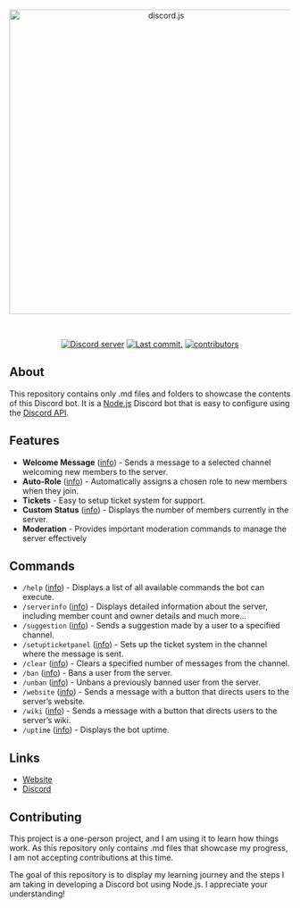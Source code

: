 <div align="center">
	<br />
	<p>
		<img src="https://i.imgur.com/urpknNJ.png" width="546" alt="discord.js">
	</p>
	<br />
	<p>
		<a href="https://discord.gg/syntexscripts"><img src="https://img.shields.io/discord/1?color=5865F2&logo=discord&logoColor=white&label=Community" alt="Discord server" /></a>
		<a href="https://github.com/SyntexDev/Discord-Bot/commits/main"><img src="https://img.shields.io/github/last-commit/SyntexDev/Discord-Bot.svg?logo=github&logoColor=ffffff" alt="Last commit." /></a>
		<a href="https://github.com/SyntexDev/Discord-Bot/graphs/contributors"><img src="https://img.shields.io/github/contributors/SyntexDev/Discord-Bot.svg?maxAge=3600&logo=github&logoColor=fff&color=00c7be" alt="contributors" /></a>
	</p>
</div>

## About

This repository contains only .md files and folders to showcase the contents of this Discord bot. It is a [Node.js](https://nodejs.org/en) Discord bot that is easy to configure using the [Discord API](https://discord.com/developers/docs/intro).

## Features

- **Welcome Message** ([info][feature-welcomemessage]) - Sends a message to a selected channel welcoming new members to the server.
- **Auto-Role** ([info][feature-autorole]) - Automatically assigns a chosen role to new members when they join.
- **Tickets** - Easy to setup ticket system for support.
- **Custom Status** ([info][feature-customstatus]) - Displays the number of members currently in the server.
- **Moderation** - Provides important moderation commands to manage the server effectively

## Commands

- `/help` ([info][command-help]) - Displays a list of all available commands the bot can execute.
- `/serverinfo` ([info][command-serverinfo]) - Displays detailed information about the server, including member count and owner details and much more...
- `/suggestion` ([info][command-suggestion]) - Sends a suggestion made by a user to a specified channel.
- `/setupticketpanel` ([info][command-setupticketpanel]) - Sets up the ticket system in the channel where the message is sent.
- `/clear` ([info][command-clear]) - Clears a specified number of messages from the channel.
- `/ban` ([info][command-ban]) - Bans a user from the server.
- `/unban` ([info][command-unban]) - Unbans a previously banned user from the server.
- `/website` ([info][command-website]) - Sends a message with a button that directs users to the server’s website.
- `/wiki` ([info][command-wiki]) - Sends a message with a button that directs users to the server’s wiki.
- `/uptime` ([info][command-uptime]) - Displays the bot uptime.

## Links

- [Website][website]
- [Discord][discord]

## Contributing

This project is a one-person project, and I am using it to learn how things work. As this repository only contains .md files that showcase my progress, I am not accepting contributions at this time. 

The goal of this repository is to display my learning journey and the steps I am taking in developing a Discord bot using Node.js. I appreciate your understanding!

[website]: https://syntexscripts.nl
[discord]: https://discord.gg/syntexscripts

[info]: https://github.com/SyntexDev/discord.js/tree/main/packages/Discord-Bot

[command-help]: https://github.com/SyntexDev/discord.js/blob/main/commands/help.md
[command-clear]: https://github.com/SyntexDev/discord.js/blob/main/commands/clear.md
[command-ban]: https://github.com/SyntexDev/discord.js/blob/main/commands/ban.md
[command-serverinfo]: https://github.com/SyntexDev/discord.js/blob/main/commands/serverinfo.md
[command-setupticketpanel]: https://github.com/SyntexDev/discord.js/blob/main/commands/setupticketpanel.md
[command-suggestion]: https://github.com/SyntexDev/discord.js/blob/main/commands/suggestion.md
[command-unban]: https://github.com/SyntexDev/discord.js/blob/main/commands/unban.md
[command-uptime]: https://github.com/SyntexDev/discord.js/blob/main/commands/uptime.md
[command-website]: https://github.com/SyntexDev/discord.js/blob/main/commands/website.md
[command-wiki]: https://github.com/SyntexDev/discord.js/blob/main/commands/wiki.md

[feature-autorole]: https://github.com/SyntexDev/discord.js/blob/main/events/autorole.md
[feature-welcomemessage]: https://github.com/SyntexDev/discord.js/blob/main/events/welcomemessage.md
[feature-customstatus]: https://github.com/SyntexDev/discord.js/blob/main/events/customstatus.md
